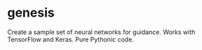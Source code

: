 # genesis
Create a sample set of neural networks for guidance. Works with TensorFlow and Keras. Pure Pythonic code.
